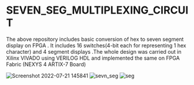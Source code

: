 # SEVEN_SEG_MULTIPLEXING_CIRCUIT
The above repository includes basic conversion of hex to seven segment display on FPGA . It includes 16 switches(4-bit each for representing 1 hex character) and 4  segment displays .The whole design was carried out in Xilinx VIVADO using VERILOG HDL and implemented the same on FPGA Fabric (NEXYS 4 ARTIX-7 Board) 

![Screenshot 2022-07-21 145841](https://user-images.githubusercontent.com/98607828/180449424-aadd2e44-416e-4579-801d-5b1dc548c4cb.jpg)
![sevn_seg](https://user-images.githubusercontent.com/98607828/180450007-41438059-61cb-45f8-b17a-139ea4227120.jpg)
![seg](https://user-images.githubusercontent.com/98607828/180451421-8f3d9049-2ef0-42b2-a4b0-e9a0bcc2e243.jpg)
